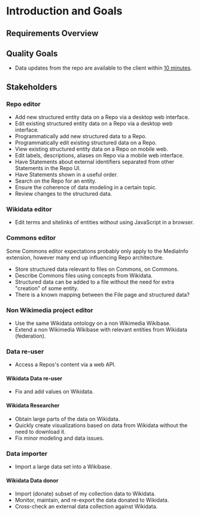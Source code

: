 # Introduction and Goals

## Requirements Overview

## Quality Goals

* Data updates from the repo are available to the client within [10 minutes](https://gerrit.wikimedia.org/r/plugins/gitiles/operations/puppet/+/e3423c8627067a8de8352b9b7f3c59870d9b47c5/modules/icinga/manifests/monitor/wikidata.pp#10).

## Stakeholders

### Repo editor

* Add new structured entity data on a Repo via a desktop web interface.
* Edit existing structured entity data on a Repo via a desktop web interface.
* Programmatically add new structured data to a Repo.
* Programmatically edit existing structured data on a Repo.
* View existing structured entity data on a Repo on mobile web.
* Edit labels, descriptions, aliases on Repo via a mobile web interface.
* Have Statements about external identifiers separated from other Statements in the Repo UI.
* Have Statements shown in a useful order.
* Search on the Repo for an entity.
* Ensure the coherence of data modeling in a certain topic.
* Review changes to the structured data.

### Wikidata editor

* Edit terms and sitelinks of entities without using JavaScript in a browser.

### Commons editor

Some Commons editor expectations probably only apply to the MediaInfo extension, however many end up influencing Repo architecture.

* Store structured data relevant to files on Commons, on Commons.
* Describe Commons files using concepts from Wikidata.
* Structured data can be added to a file without the need for extra "creation" of some entity.
* There is a known mapping between the File page and structured data?

### Non Wikimedia project editor

* Use the same Wikidata ontology on a non Wikimedia Wikibase.
* Extend a non Wikimedia Wikibase with relevant entities from Wikidata (federation).

### Data re-user

* Access a Repos's content via a web API.

#### Wikidata Data re-user

* Fix and add values on Wikidata.

#### Wikidata Researcher

* Obtain large parts of the data on Wikidata.
* Quickly create visualizations based on data from Wikidata without the need to download it.
* Fix minor modeling and data issues.

### Data importer

* Import a large data set into a Wikibase.

#### Wikidata Data donor

* Import (donate) subset of my collection data to Wikidata.
* Monitor, maintain, and re-export the data donated to Wikidata.
* Cross-check an external data collection against Wikidata.
